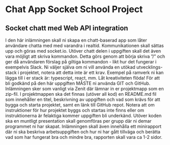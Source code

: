 # Chat App Socket School Project

## Socket chatt med Web API integration

I den här inlämningen skall ni skapa en chatt-baserad app som låter användare chatta
med med varandra i realtid. Kommunikationen skall sättas upp och göras med socket.io.
Utöver chatt delen i uppgiften skall det även vara möjligt att skriva kommandon. Detta
görs genom att börja skriva ”/” och ger då användaren förslag på giltiga kommandon -
likt hur det fungerar i exempelvis Slack.
Ni väljer själva om ni vill använda en utökad utvecklings-stack i projektet, notera att detta
inte är ett krav. Exempel på ramverk ni kan lägga till i er stack är: typescript, react, mm.
Låt kreativiteten flöda!
För att bli godkänd på den här uppgiften MÅSTE ni använda GIT och GitHub.
Inlämningen sker som vanligt via Zenit där lämnar in er projektmapp som en zip-fil. I
projektmappen ska det finnas (utöver all kod) en README.md fil som innehåller en titel,
beskrivning av uppgiften och vad som krävs för att bygga och starta projektet, samt en
länk till GitHub repot. Notera att om instruktioner för hur projektet byggs och startas inte
finns eller om instruktionerna är felaktiga kommer uppgiften bli underkänd.
Utöver koden ska en muntligt presentation skall genomföras per grupp där ni demar
programmet ni har skapat. Inlämningen skall även innehålla ett minirapport där ni ska
beskriva arbetsuppgiften och hur ni har gått tillväga och berätta vad som har fungerat bra
och mindre bra, rapporten skall vara ca 1-2 sidor.
